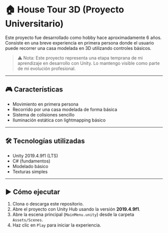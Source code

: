 # 🏠 House Tour 3D (Proyecto Universitario)

Este proyecto fue desarrollado como hobby hace aproximadamente 6 años. Consiste en una breve experiencia en primera persona donde el usuario puede recorrer una casa modelada en 3D utilizando controles básicos.

> ⚠️ Nota: Este proyecto representa una etapa temprana de mi aprendizaje en desarrollo con Unity. Lo mantengo visible como parte de mi evolución profesional.

---

## 🎮 Características

- Movimiento en primera persona
- Recorrido por una casa modelada de forma básica
- Sistema de colisiones sencillo
- Iluminación estática con lightmapping básico

---

## 🛠️ Tecnologías utilizadas

- Unity 2019.4.9f1 (LTS)
- C# (fundamentos)
- Modelado básico
- Texturas simples

---

## ▶️ Cómo ejecutar

1. Clona o descarga este repositorio.
2. Abre el proyecto con Unity Hub usando la versión **2019.4.9f1**.
3. Abre la escena principal (`MainMenu.unity`) desde la carpeta `Assets/Scenes`.
4. Haz clic en `Play` para iniciar la experiencia.
